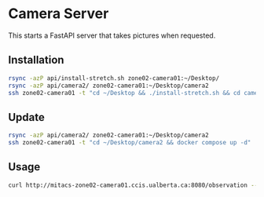 # Camera Server

This starts a FastAPI server that takes pictures when requested.

## Installation
```bash
rsync -azP api/install-stretch.sh zone02-camera01:~/Desktop/
rsync -azP api/camera2/ zone02-camera01:~/Desktop/camera2
ssh zone02-camera01 -t "cd ~/Desktop && ./install-stretch.sh && cd camera2 && docker-compose up -d"
```

## Update
```bash
rsync -azP api/camera2/ zone02-camera01:~/Desktop/camera2
ssh zone02-camera01 -t "cd ~/Desktop/camera2 && docker compose up -d"
```

## Usage
```bash
curl http://mitacs-zone02-camera01.ccis.ualberta.ca:8080/observation --output observation.png
```
